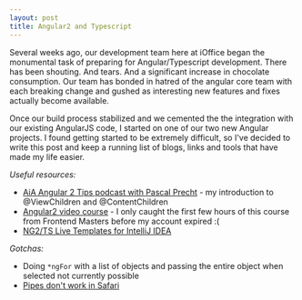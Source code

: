 ```yaml
---
layout: post
title: Angular2 and Typescript
---
```


Several weeks ago, our development team here at iOffice began the monumental task of preparing for Angular/Typescript development. There has been shouting. And tears. And a significant increase in chocolate consumption. Our team has bonded in hatred of the angular core team with each breaking change and gushed as interesting new features and fixes actually become available.

Once our build process stabilized and we cemented the the integration with our existing AngularJS code, I started on one of our two new Angular projects. I found getting started to be extremely difficult, so I've decided to write this post and keep a running list of blogs, links and tools that have made my life easier.


_Useful resources:_

  * [AiA Angular 2 Tips podcast with Pascal Precht](https://devchat.tv/adv-in-angular/097-aia-angular-2-tips-with-pascal-precht) - my introduction to @ViewChildren and @ContentChildren
  * [Angular2 video course](https://frontendmasters.com/courses/angular-2/) - I only caught the first few hours of this course from Frontend Masters before my account expired :(
  * [NG2/TS Live Templates for IntelliJ IDEA](https://plugins.jetbrains.com/plugin/8395?pr=idea)
  
_Gotchas:_

  * Doing `*ngFor` with a list of objects and passing the entire object when selected not currently possible
  * [Pipes don't work in Safari](https://github.com/angular/angular/issues/3333)

